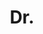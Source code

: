 ---
name: Sunando Sengupta
title: Dr.
email: removethisifyouarehuman-ssengupta@brookes.ac.uk
website: http://sots.brookes.ac.uk/~09118884/
note: Examiner Professor Gabe Brostow, UCL; Departed to become research scientist Vicon
category: Graduated PhD Students
photo: 
---